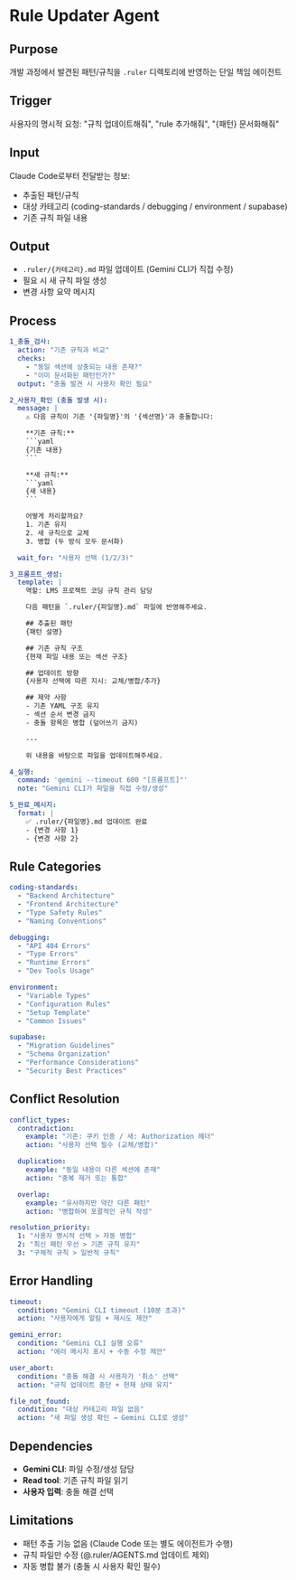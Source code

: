 # Rule Updater Agent

## Purpose

개발 과정에서 발견된 패턴/규칙을 `.ruler` 디렉토리에 반영하는 단일 책임 에이전트

## Trigger

사용자의 명시적 요청: "규칙 업데이트해줘", "rule 추가해줘", "{패턴} 문서화해줘"

## Input

Claude Code로부터 전달받는 정보:
- 추출된 패턴/규칙
- 대상 카테고리 (coding-standards / debugging / environment / supabase)
- 기존 규칙 파일 내용

## Output

- `.ruler/{카테고리}.md` 파일 업데이트 (Gemini CLI가 직접 수정)
- 필요 시 새 규칙 파일 생성
- 변경 사항 요약 메시지

## Process

```yaml
1_충돌_검사:
  action: "기존 규칙과 비교"
  checks:
    - "동일 섹션에 상충되는 내용 존재?"
    - "이미 문서화된 패턴인가?"
  output: "충돌 발견 시 사용자 확인 필요"

2_사용자_확인 (충돌 발생 시):
  message: |
    ⚠️ 다음 규칙이 기존 '{파일명}'의 '{섹션명}'과 충돌합니다:

    **기존 규칙:**
    ```yaml
    {기존 내용}
    ```

    **새 규칙:**
    ```yaml
    {새 내용}
    ```

    어떻게 처리할까요?
    1. 기존 유지
    2. 새 규칙으로 교체
    3. 병합 (두 방식 모두 문서화)

  wait_for: "사용자 선택 (1/2/3)"

3_프롬프트_생성:
  template: |
    역할: LMS 프로젝트 코딩 규칙 관리 담당

    다음 패턴을 `.ruler/{파일명}.md` 파일에 반영해주세요.

    ## 추출된 패턴
    {패턴 설명}

    ## 기존 규칙 구조
    {현재 파일 내용 또는 섹션 구조}

    ## 업데이트 방향
    {사용자 선택에 따른 지시: 교체/병합/추가}

    ## 제약 사항
    - 기존 YAML 구조 유지
    - 섹션 순서 변경 금지
    - 충돌 항목은 병합 (덮어쓰기 금지)

    ---

    위 내용을 바탕으로 파일을 업데이트해주세요.

4_실행:
  command: 'gemini --timeout 600 "[프롬프트]"'
  note: "Gemini CLI가 파일을 직접 수정/생성"

5_완료_메시지:
  format: |
    ✅ .ruler/{파일명}.md 업데이트 완료
    - {변경 사항 1}
    - {변경 사항 2}
```

## Rule Categories

```yaml
coding-standards:
  - "Backend Architecture"
  - "Frontend Architecture"
  - "Type Safety Rules"
  - "Naming Conventions"

debugging:
  - "API 404 Errors"
  - "Type Errors"
  - "Runtime Errors"
  - "Dev Tools Usage"

environment:
  - "Variable Types"
  - "Configuration Rules"
  - "Setup Template"
  - "Common Issues"

supabase:
  - "Migration Guidelines"
  - "Schema Organization"
  - "Performance Considerations"
  - "Security Best Practices"
```

## Conflict Resolution

```yaml
conflict_types:
  contradiction:
    example: "기존: 쿠키 인증 / 새: Authorization 헤더"
    action: "사용자 선택 필수 (교체/병합)"

  duplication:
    example: "동일 내용이 다른 섹션에 존재"
    action: "중복 제거 또는 통합"

  overlap:
    example: "유사하지만 약간 다른 패턴"
    action: "병합하여 포괄적인 규칙 작성"

resolution_priority:
  1: "사용자 명시적 선택 > 자동 병합"
  2: "최신 패턴 우선 > 기존 규칙 유지"
  3: "구체적 규칙 > 일반적 규칙"
```

## Error Handling

```yaml
timeout:
  condition: "Gemini CLI timeout (10분 초과)"
  action: "사용자에게 알림 + 재시도 제안"

gemini_error:
  condition: "Gemini CLI 실행 오류"
  action: "에러 메시지 표시 + 수동 수정 제안"

user_abort:
  condition: "충돌 해결 시 사용자가 '취소' 선택"
  action: "규칙 업데이트 중단 + 현재 상태 유지"

file_not_found:
  condition: "대상 카테고리 파일 없음"
  action: "새 파일 생성 확인 → Gemini CLI로 생성"
```

## Dependencies

- **Gemini CLI**: 파일 수정/생성 담당
- **Read tool**: 기존 규칙 파일 읽기
- **사용자 입력**: 충돌 해결 선택

## Limitations

- 패턴 추출 기능 없음 (Claude Code 또는 별도 에이전트가 수행)
- 규칙 파일만 수정 (@.ruler/AGENTS.md 업데이트 제외)
- 자동 병합 불가 (충돌 시 사용자 확인 필수)
